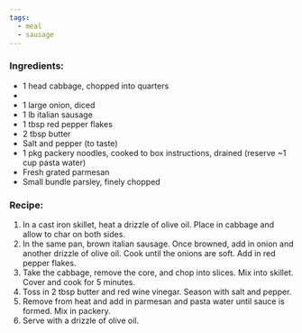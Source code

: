 ```yaml
---
tags:
  - meal
  - sausage
---
```

### Ingredients:
- 1 head cabbage, chopped into quarters
- 
- 1 large onion, diced
- 1 lb italian sausage
- 1 tbsp red pepper flakes
- 2 tbsp butter
- Salt and pepper (to taste)
- 1 pkg packery noodles, cooked to box instructions, drained (reserve ~1 cup pasta water)
- Fresh grated parmesan
- Small bundle parsley, finely chopped

### Recipe:
1. In a cast iron skillet, heat a drizzle of olive oil. Place in cabbage and allow to char on both sides. 
2. In the same pan, brown italian sausage. Once browned, add in onion and another drizzle of olive oil. Cook until the onions are soft. Add in red pepper flakes. 
3. Take the cabbage, remove the core, and chop into slices. Mix into skillet. Cover and cook for 5 minutes. 
4. Toss in 2 tbsp butter and red wine vinegar. Season with salt and pepper. 
5. Remove from heat and add in parmesan and pasta water until sauce is formed. Mix in packery. 
6. Serve with a drizzle of olive oil. 